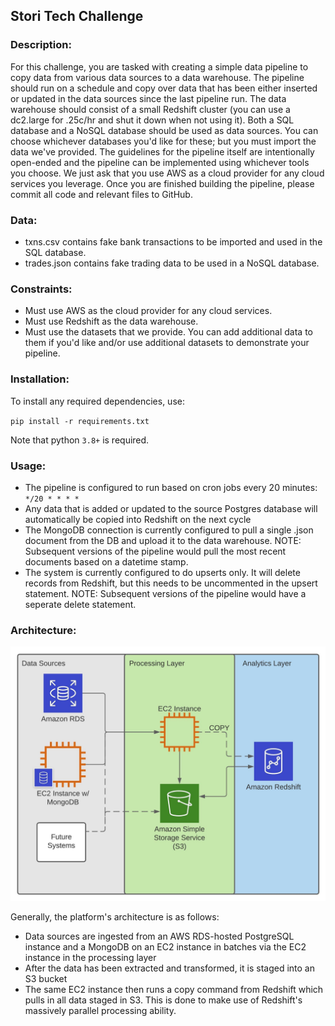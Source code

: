 ## Stori Tech Challenge

### Description:
For this challenge, you are tasked with creating a simple data pipeline to copy data from various data sources to a data warehouse. The pipeline should run on a schedule and copy over data that has been either inserted or updated in the data sources since the last pipeline run.
The data warehouse should consist of a small Redshift cluster (you can use a dc2.large for .25c/hr and shut it down when not using it). Both a SQL database and a NoSQL database should be used as data sources. You can choose whichever databases you'd like for these; but you must import the data we've provided.
The guidelines for the pipeline itself are intentionally open-ended and the pipeline can be implemented using whichever tools you choose. We just ask that you use AWS as a cloud provider for any cloud services you leverage. Once you are finished building the pipeline, please commit all code and relevant files to GitHub.

### Data:
* txns.csv contains fake bank transactions to be imported and used in the SQL database.
* trades.json contains fake trading data to be used in a NoSQL database.

### Constraints:
* Must use AWS as the cloud provider for any cloud services.
* Must use Redshift as the data warehouse.
* Must use the datasets that we provide. You can add additional data to them if you'd like and/or use additional datasets to demonstrate your pipeline.

### Installation:

To install any required dependencies, use:

`pip install -r requirements.txt`

Note that python `3.8+` is required.

### Usage:

* The pipeline is configured to run based on cron jobs every 20 minutes: `*/20 * * * *`
* Any data that is added or updated to the source Postgres database will automatically be copied into Redshift on the next cycle
* The MongoDB connection is currently configured to pull a single .json document from the DB and upload it to the data warehouse.  NOTE: Subsequent versions of the pipeline would pull the most recent documents based on a datetime stamp.
* The system is currently configured to do upserts only. It will delete records from Redshift, but this needs to be uncommented in the upsert statement. NOTE: Subsequent versions of the pipeline would have a seperate delete statement.

### Architecture:
![](architecture_diagram.jpeg)

Generally, the platform's architecture is as follows:
* Data sources are ingested from an AWS RDS-hosted PostgreSQL instance and a MongoDB on an EC2 instance in batches via the EC2 instance in the processing layer
* After the data has been extracted and transformed, it is staged into an S3 bucket
* The same EC2 instance then runs a copy command from Redshift which pulls in all data staged in S3. This is done to make use of Redshift's massively parallel processing ability.

